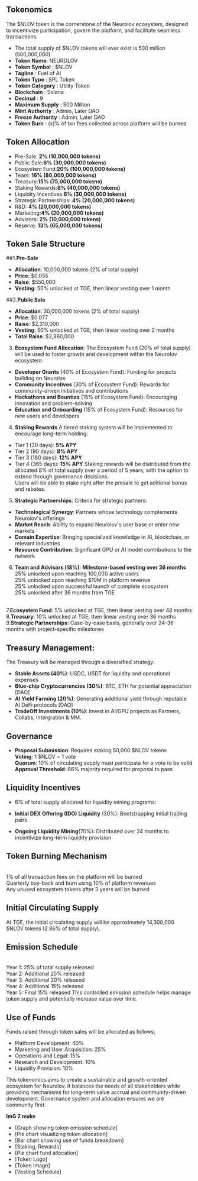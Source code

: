## **Tokenomics**
The $NLOV token is the cornerstone of the Neurolov ecosystem, designed to incentivize participation, govern the platform, and facilitate seamless transactions. 

- The total supply of $NLOV tokens will ever exist is 500 million (500,000,000).
- **Token Name**: NEUROLOV 
- **Token Symbol** : $NLOV 
- **Tagline** : Fuel of AI
- **Token Type** : SPL Token
- **Token Category** : Utility Token
- **Blockchain** : Solana
- **Decimal** : 9 
- **Maximum Supply** : 500 Million 
- **Mint Authority** : Admin, Later DAO
- **Freeze Authority** : Admin, Later DAO
- **Token Burn** : (x)% of txn fees collected across platform will be burned

## **Token Allocation**
 - Pre-Sale: **2% (10,000,000 tokens)**
 - Public Sale:**6% (30,000,000 tokens)**
 - Ecosystem Fund:**20% (100,000,000 tokens)**
 - Team: **16% (80,000,000 tokens)**
 - Treasury:**15% (75,000,000 tokens)**
 - Staking Rewards:**8% (40,000,000 tokens)**
 - Liquidity Incentives:**6% (30,000,000 tokens)**
 - Strategic Partnerships: **4% (20,000,000 tokens)**
 - R&D: **4% (20,000,000 tokens)**
 - Marketing:**4% (20,000,000 tokens)**
 - Advisors: **2% (10,000,000 tokens)**
 - Reserve: **13% (65,000,000 tokens)**

## **Token Sale Structure**
##1.**Pre-Sale**
   - **Allocation**: 10,000,000 tokens (2% of total supply)
   - **Price**: $0.055
   - **Raise**: $550,000
   - **Vesting**: 50% unlocked at TGE, then linear vesting over 1 month

##2.**Public Sale**
   - **Allocation**: 30,000,000 tokens (2% of total supply)
   - **Price**: $0.077
   - **Raise**: $2,310,000
   - **Vesting**: 50% unlocked at TGE, then linear vesting over 2 months
   - **Total Raise**: $2,860,000

3. **Ecosystem Fund Allocation**: The Ecosystem Fund (20% of total supply) will be used to foster growth and development within the Neurolov ecosystem:
- **Developer Grants** (40% of Ecosystem Fund): Funding for projects building on Neurolov
- **Community Incentives** (30% of Ecosystem Fund): Rewards for community-driven initiatives and contributions
- **Hackathons and Bounties** (15% of Ecosystem Fund): Encouraging innovation and problem-solving
- **Education and Onboarding** (15% of Ecosystem Fund): Resources for new users and developers

4. **Staking Rewards**
A tiered staking system will be implemented to encourage long-term holding:
- Tier 1 (30 days): **5% APY**
- Tier 2 (90 days): **8% APY**
- Tier 3 (180 days): **12% APY**
- Tier 4 (365 days): **15% APY**
Staking rewards will be distributed from the allocated 8% of total supply over a period of 5 years, with the option to extend through governance decisions.
<br> Users will be able to stake right after the presale to get aditional bonus and rebates.


5. **Strategic Partnerships**: Criteria for strategic partners:
- **Technological Synergy**: Partners whose technology complements Neurolov's offerings
- **Market Reach**: Ability to expand Neurolov's user base or enter new markets
- **Domain Expertise**: Bringing specialized knowledge in AI, blockchain, or relevant industries
- **Resource Contribution**: Significant GPU or AI model contributions to the network

6. **Team and Advisors (18%)**:  **Milestone-based vesting over 36 months**
<br> 25% unlocked upon reaching 100,000 active users
<br> 25% unlocked upon reaching $10M in platform revenue
<br> 25% unlocked upon successful launch of complete ecosystem
<br> 25% unlocked after 36 months from TGE

<br>7.**Ecosystem Fund**: 5% unlocked at TGE, then linear vesting over 48 months
<br>8.**Treasury**: 10% unlocked at TGE, then linear vesting over 36 months
<br>9.**Strategic Partnerships**: Case-by-case basis, generally over 24-36 months with project-specific milestones

## **Treasury Management**: 
The Treasury will be managed through a diversified strategy:
- **Stable Assets (40%)**: USDC, USDT for liquidity and operational expenses
- **Blue-chip Cryptocurrencies (30%)**: BTC, ETH for potential appreciation [DAO]
- **AI Yield Farming (20%)**: Generating additional yield through reputable AI DeFi protocols [DAO]
- **TradeOff Investments (10%)**: Invest in AI/GPU projects as Partners, Collabs, Intergration & MM. 

## **Governance**
- **Proposal Submission**: Requires staking 50,000 $NLOV tokens
<br>**Voting**: 1 $NLOV = 1 vote
<br> **Quorum**: 10% of circulating supply must participate for a vote to be valid
<br> **Approval Threshold**: 66% majority required for proposal to pass

## **Liquidity Incentives**
- 6% of total supply allocated for liquidity mining programs:

- **Initial DEX Offering (IDO) Liquidity** (30%): Bootstrapping initial trading pairs
- **Ongoing Liquidity Mining**(70%): Distributed over 24 months to incentivize long-term liquidity provision

## **Token Burning Mechanism**
<br> 1% of all transaction fees on the platform will be burned
<br> Quarterly buy-back and burn using 10% of platform revenues
<br> Any unused ecosystem tokens after 3 years will be burned

## **Initial Circulating Supply**
At TGE, the initial circulating supply will be approximately 14,300,000 $NLOV tokens (2.86% of total supply).

## **Emission Schedule**
<br> Year 1: 25% of total supply released
<br> Year 2: Additional 25% released
<br> Year 3: Additional 20% released
<br> Year 4: Additional 15% released
<br> Year 5: Final 15% released
This controlled emission schedule helps manage token supply and potentially increase value over time.

## **Use of Funds**
Funds raised through token sales will be allocated as follows:
- Platform Development: 40%
- Marketing and User Acquisition: 25%
- Operations and Legal: 15%
- Research and Development: 10%
- Liquidity Provision: 10%


This tokenomics aims to create a sustainable and growth-oriented ecosystem for Neurolov. It balances the needs of all stakeholders while providing mechanisms for long-term value accrual and community-driven development. Governance system and allocation ensures we are community first. 

**ImG 2 make**

- [Graph showing token emission schedule]
- [Pie chart visualizing token allocation]
- [Bar chart showing use of funds breakdown]
- [Staking, Rewards] 
- [Pie chart fund allocation]
- [Token Logo] 
- [Token Image] 
- [Vesting Schedule] 
